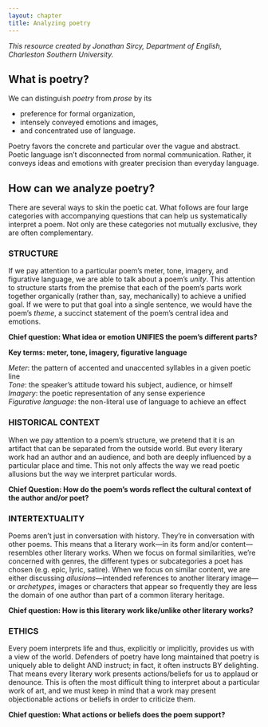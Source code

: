 ```yaml
---
layout: chapter
title: Analyzing poetry
---
```


*This resource created by Jonathan Sircy, Department of English, Charleston Southern University.*

## What is poetry?

We can distinguish *poetry* from *prose* by its

- preference for formal organization,  
- intensely conveyed emotions and images,  
- and concentrated use of language.
 
Poetry favors the concrete and particular over the vague and abstract. Poetic language isn’t disconnected from normal communication. Rather, it conveys ideas and emotions with greater precision than everyday language.

## How can we analyze poetry?

There are several ways to skin the poetic cat. What follows are four large categories with accompanying questions that can help us systematically interpret a poem. Not only are these categories not mutually exclusive, they are often complementary.

### STRUCTURE

If we pay attention to a particular poem’s meter, tone, imagery, and figurative language, we are able to talk about a poem’s *unity*. This attention to structure starts from the premise that each of the poem’s parts work together organically (rather than, say, mechanically) to achieve a unified goal. If we were to put that goal into a single sentence, we would have the poem’s *theme*, a succinct statement of the poem’s central idea and emotions.

**Chief question: What idea or emotion UNIFIES the poem’s different parts?**

**Key terms: meter, tone, imagery, figurative language**

*Meter*: the pattern of accented and unaccented syllables in a given poetic line  
*Tone*: the speaker’s attitude toward his subject, audience, or himself  
*Imagery*: the poetic representation of any sense experience  
*Figurative language*: the non-literal use of language to achieve an effect

### HISTORICAL CONTEXT

When we pay attention to a poem’s structure, we pretend that it is an artifact that can be separated from the outside world. But every literary work had an author and an audience, and both are deeply influenced by a particular place and time. This not only affects the way we read poetic allusions but the way we interpret particular words.

**Chief Question: How do the poem’s words reflect the cultural context of the author and/or poet?**

### INTERTEXTUALITY

Poems aren’t just in conversation with history. They’re in conversation with other poems. This means that a literary work—in its form and/or content—resembles other literary works. When we focus on formal similarities, we’re concerned with genres, the different types or subcategories a poet has chosen (e.g. epic, lyric, satire). When we focus on similar content, we are either discussing *allusions*—intended references to another literary image—or *archetypes*, images or characters that appear so frequently they are less the domain of one author than part of a common literary heritage.

**Chief question: How is this literary work like/unlike other literary works?**

### ETHICS

Every poem interprets life and thus, explicitly or implicitly, provides us with a view of the world. Defenders of poetry have long maintained that poetry is uniquely able to delight AND instruct; in fact, it often instructs BY delighting. That means every literary work presents actions/beliefs for us to applaud or denounce. This is often the most difficult thing to interpret about a particular work of art, and we must keep in mind that a work may present objectionable actions or beliefs in order to criticize them.

**Chief question: What actions or beliefs does the poem support?**